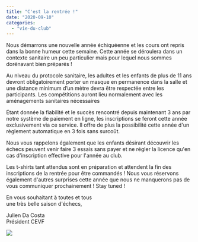 ```yaml
---
title: "C'est la rentrée !"
date: "2020-09-10"
categories: 
  - "vie-du-club"
---
```


Nous démarrons une nouvelle année échiquéenne et les cours ont repris dans la bonne humeur cette semaine. Cette année se déroulera dans un contexte sanitaire un peu particulier mais pour lequel nous sommes dorénavant bien préparés !

Au niveau du protocole sanitaire, les adultes et les enfants de plus de 11 ans devront obligatoirement porter un masque en permanence dans la salle et une distance minimum d’un mètre devra être respectée entre les participants. Les compétitions auront lieu normalement avec les aménagements sanitaires nécessaires

Étant donnée la fiabilité et le succès rencontré depuis maintenant 3 ans par notre système de paiement en ligne, les inscriptions se feront cette année exclusivement via ce service. Il offre de plus la possibilité cette année d'un règlement automatique en 3 fois sans surcoût.

Nous vous rappelons également que les enfants désirant découvrir les échecs peuvent venir faire 3 essais sans payer et ne régler la licence qu'en cas d'inscription effective pour l'année au club.

Les t-shirts tant attendus sont en préparation et attendent la fin des inscriptions de la rentrée pour être commandés ! Nous vous réservons également d'autres surprises cette année que nous ne manquerons pas de vous communiquer prochainement ! Stay tuned !

En vous souhaitant à toutes et tous  
une très belle saison d'échecs,

Julien Da Costa  
Président CEVF  

![](https://echecs-veigy.fr/wp-content/uploads/2020/09/chessPieces.jpg)
